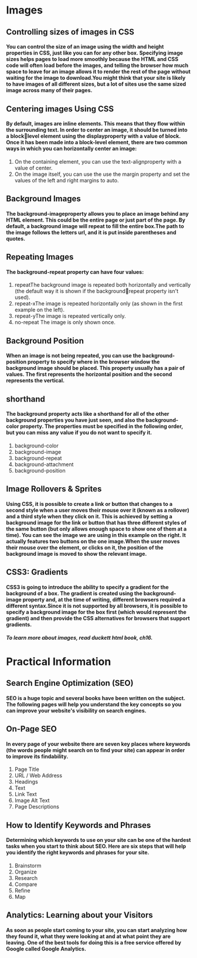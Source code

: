 # Images
## Controlling sizes of images in CSS
#### You can control the size of an image using the width and height properties in CSS, just like you can for any other box. Specifying image sizes helps pages to load more smoothly because the HTML and CSS code will often load before the images, and telling the browser how much space to leave for an image allows it to render the rest of the page without waiting for the image to download.You might think that your site is likely to have images of all different sizes, but a lot of sites use the same sized image across many of their pages. 

## Centering images Using CSS
#### By default, images are inline elements. This means that they flow within the surrounding text. In order to center an image, it should be turned into a blocklevel element using the displayproperty with a value of block. Once it has been made into a block-level element, there are two common ways in which you can horizontally center an image:
1. On the containing element, you can use the text-alignproperty with a value of center.
2. On the image itself, you can use the use the margin property and set the values of the left and right margins to auto.

## Background Images
#### The background-imageproperty allows you to place an image behind any HTML element. This could be the entire page or just part of the page. By default, a background image will repeat to fill the entire box.The path to the image follows the letters url, and it is put inside parentheses and quotes.

## Repeating Images
#### The background-repeat property can have four values:
1. repeatThe background image is repeated both horizontally and vertically (the default way it is shown if the backgroundrepeat property isn't used).
2. repeat-xThe image is repeated horizontally only (as shown in the first example on the left).
3. repeat-yThe image is repeated vertically only.
4. no-repeat The image is only shown once.

## Background Position
#### When an image is not being repeated, you can use the background-position property to specify where in the browser window the background image should be placed. This property usually has a pair of values. The first represents the horizontal position and the second represents the vertical.

## shorthand
#### The background property acts like a shorthand for all of the other background properties you have just seen, and also the background-color property. The properties must be specified in the following order, but you can miss any value if you do not want to specify it.
1. background-color
2. background-image
3. background-repeat
4. background-attachment
5. background-position

## Image Rollovers & Sprites
#### Using CSS, it is possible to create a link or button that changes to a second style when a user moves their mouse over it (known as a rollover) and a third style when they click on it. This is achieved by setting a background image for the link or button that has three different styles of the same button (but only allows enough space to show one of them at a time). You can see the image we are using in this example on the right. It actually features two buttons on the one image.When the user moves their mouse over the element, or clicks on it, the position of the background image is moved to show the relevant image.

## CSS3: Gradients
#### CSS3 is going to introduce the ability to specify a gradient for the background of a box. The gradient is created using the background-image property and, at the time of writing, different browsers required a different syntax.Since it is not supported by all browsers, it is possible to specify a background image for the box first (which would represent the gradient) and then provide the CSS alternatives for browsers that support gradients.

##### To learn more about images, read duckett html book, ch16.

# Practical Information

## Search Engine Optimization (SEO)
#### SEO is a huge topic and several books have been written on the subject. The following pages will help you understand the key concepts so you can improve your website's visibility on search engines.

## On-Page SEO
#### In every page of your website there are seven key places where keywords (the words people might search on to find your site) can appear in order to improve its findability.
1. Page Title
2. URL / Web Address
3. Headings
4. Text
5. Link Text
6. Image Alt Text
7. Page Descriptions

## How to Identify Keywords and Phrases
#### Determining which keywords to use on your site can be one of the hardest tasks when you start to think about SEO. Here are six steps that will help you identify the right keywords and phrases for your site.
1. Brainstorm
2. Organize
3. Research
4. Compare
5. Refine
6. Map

## Analytics: Learning about your Visitors
#### As soon as people start coming to your site, you can start analyzing how they found it, what they were looking at and at what point they are leaving. One of the best tools for doing this is a free service offered by Google called Google Analytics.





